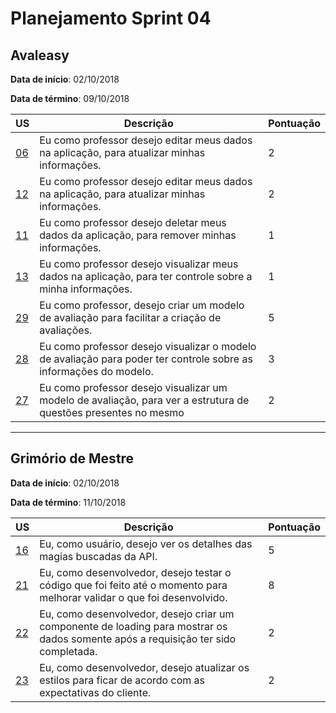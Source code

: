 # Planejamento Sprint 04

## Avaleasy

**Data de início**: 02/10/2018

**Data de término**: 09/10/2018

| US | Descrição | Pontuação |
|---|---|---|
| [06](https://github.com/MPS-FGA/Avaleasy-backend/issues/6) | Eu como professor desejo editar meus dados na aplicação, para atualizar minhas informações.| 2 |
| [12](https://github.com/MPS-FGA/Avaleasy-app/issues/12) | Eu como professor desejo editar meus dados na aplicação, para atualizar minhas informações.| 2  |
| [11](https://github.com/MPS-FGA/Avaleasy-app/issues/11) | Eu como professor desejo deletar meus dados da aplicação, para remover minhas informações.| 1 |
| [13](https://github.com/MPS-FGA/Avaleasy-app/issues/13) | Eu como professor desejo visualizar meus dados na aplicação, para ter controle sobre a minha informações.| 1 |
| [29](https://github.com/MPS-FGA/Avaleasy-app/issues/29) | Eu como professor, desejo criar um modelo de avaliação para facilitar a criação de avaliações.| 5 |
| [28](https://github.com/MPS-FGA/Avaleasy-app/issues/28) | Eu como professor desejo visualizar o modelo de avaliação para poder ter controle sobre as informações do modelo.| 3 |
| [27](https://github.com/MPS-FGA/Avaleasy-app/issues/27) | Eu como professor desejo visualizar um modelo de avaliação, para ver a estrutura de questões presentes no mesmo| 2 |

-----------

## Grimório de Mestre
**Data de início**: 02/10/2018

**Data de término**: 11/10/2018

| US | Descrição | Pontuação |
| --- | --- | --- |
| [16](https://github.com/MPS-FGA/Grimorio-do-Mestre/issues/16) | Eu, como usuário, desejo ver os detalhes das magias buscadas da API. | 5 |
| [21](https://github.com/MPS-FGA/Grimorio-do-Mestre/issues/21) | Eu, como desenvolvedor, desejo testar o código que foi feito até o momento para melhorar validar o que foi desenvolvido. | 8 |
| [22](https://github.com/MPS-FGA/Grimorio-do-Mestre/issues/22) | Eu, como desenvolvedor, desejo criar um componente de loading para mostrar os dados somente após a requisição ter sido completada. | 2 |
| [23](https://github.com/MPS-FGA/Grimorio-do-Mestre/issues/23) | Eu, como desenvolvedor, desejo atualizar os estilos para ficar de acordo com as expectativas do cliente. | 2 |
